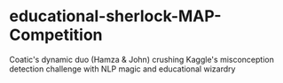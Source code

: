 # educational-sherlock-MAP-Competition
Coatic's dynamic duo (Hamza &amp; John) crushing Kaggle's misconception detection challenge with NLP magic and educational wizardry

